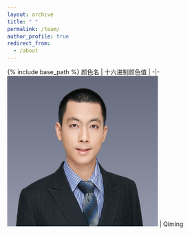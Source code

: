 ```yaml
---
layout: archive
title: " "
permalink: /team/
author_profile: true
redirect_from:
  - /about
---
```


{% include base_path %}
颜色名 | 十六进制颜色值 | 
-|-
<img src=qiming.png width="350" height="350" > | Qiming                                          

